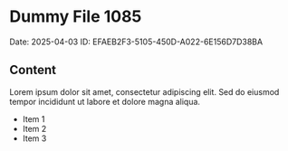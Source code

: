 # Dummy File 1085

Date: 2025-04-03
ID: EFAEB2F3-5105-450D-A022-6E156D7D38BA

## Content

Lorem ipsum dolor sit amet, consectetur adipiscing elit.
Sed do eiusmod tempor incididunt ut labore et dolore magna aliqua.

* Item 1
* Item 2
* Item 3

